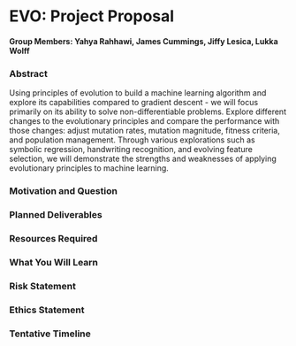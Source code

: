 # EVO: Project Proposal
#### **Group Members:** Yahya Rahhawi, James Cummings, Jiffy Lesica, Lukka Wolff

### Abstract
Using principles of evolution to build a machine learning algorithm and explore its capabilities compared to gradient descent - we will focus primarily on its ability to solve non-differentiable problems. Explore different changes to the evolutionary principles and compare the performance with those changes: adjust mutation rates, mutation magnitude, fitness criteria, and population management. Through various explorations such as symbolic regression, handwriting recognition, and evolving feature selection, we will demonstrate the strengths and weaknesses of applying evolutionary principles to machine learning. 

### Motivation and Question

### Planned Deliverables

### Resources Required

### What You Will Learn

### Risk Statement

### Ethics Statement

### Tentative Timeline